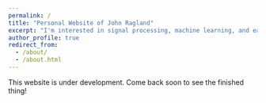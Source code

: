 ```yaml
---
permalink: /
title: "Personal Website of John Ragland"
excerpt: "I'm interested in signal processing, machine learning, and earth science"
author_profile: true
redirect_from: 
  - /about/
  - /about.html
---
```


This website is under development. Come back soon to see the finished thing!